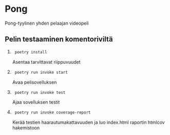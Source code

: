 # Pong

Pong-tyylinen yhden pelaajan videopeli

## Pelin testaaminen komentoriviltä

1. ```bash
    poetry install
   ``` 
    Asentaa tarvittavat riippuvuudet

2. ```bash
    poetry run invoke start
   ````
    Avaa pelisovelluksen

3. ```bash
    poetry run invoke test
   ````
    Ajaa sovelluksen testit

4. ```bash
    poetry run invoke coverage-report
   ````
    Kerää testien haarautumakattavuuden ja luo index.html raportin htmlcov hakemistoon